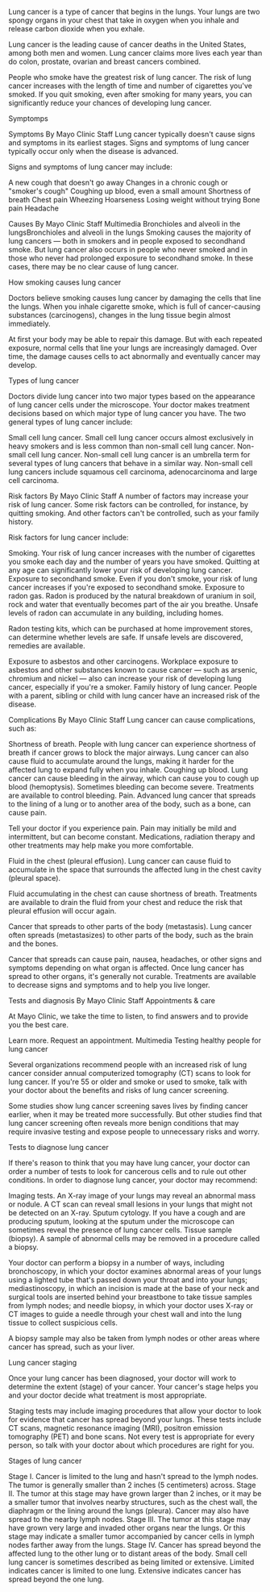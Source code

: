 Lung cancer is a type of cancer that begins in the lungs. Your lungs are two spongy organs in your chest that take in oxygen when you inhale and release carbon dioxide when you exhale.

Lung cancer is the leading cause of cancer deaths in the United States, among both men and women. Lung cancer claims more lives each year than do colon, prostate, ovarian and breast cancers combined.

People who smoke have the greatest risk of lung cancer. The risk of lung cancer increases with the length of time and number of cigarettes you've smoked. If you quit smoking, even after smoking for many years, you can significantly reduce your chances of developing lung cancer.

Symptomps

Symptoms
By Mayo Clinic Staff
Lung cancer typically doesn't cause signs and symptoms in its earliest stages. Signs and symptoms of lung cancer typically occur only when the disease is advanced.

Signs and symptoms of lung cancer may include:

A new cough that doesn't go away
Changes in a chronic cough or "smoker's cough"
Coughing up blood, even a small amount
Shortness of breath
Chest pain
Wheezing
Hoarseness
Losing weight without trying
Bone pain
Headache

Causes
By Mayo Clinic Staff
Multimedia
Bronchioles and alveoli in the lungsBronchioles and alveoli in the lungs
Smoking causes the majority of lung cancers — both in smokers and in people exposed to secondhand smoke. But lung cancer also occurs in people who never smoked and in those who never had prolonged exposure to secondhand smoke. In these cases, there may be no clear cause of lung cancer.

How smoking causes lung cancer

Doctors believe smoking causes lung cancer by damaging the cells that line the lungs. When you inhale cigarette smoke, which is full of cancer-causing substances (carcinogens), changes in the lung tissue begin almost immediately.

At first your body may be able to repair this damage. But with each repeated exposure, normal cells that line your lungs are increasingly damaged. Over time, the damage causes cells to act abnormally and eventually cancer may develop.

Types of lung cancer

Doctors divide lung cancer into two major types based on the appearance of lung cancer cells under the microscope. Your doctor makes treatment decisions based on which major type of lung cancer you have. The two general types of lung cancer include:

Small cell lung cancer. Small cell lung cancer occurs almost exclusively in heavy smokers and is less common than non-small cell lung cancer.
Non-small cell lung cancer. Non-small cell lung cancer is an umbrella term for several types of lung cancers that behave in a similar way. Non-small cell lung cancers include squamous cell carcinoma, adenocarcinoma and large cell carcinoma.

Risk factors
By Mayo Clinic Staff
A number of factors may increase your risk of lung cancer. Some risk factors can be controlled, for instance, by quitting smoking. And other factors can't be controlled, such as your family history.

Risk factors for lung cancer include:

Smoking. Your risk of lung cancer increases with the number of cigarettes you smoke each day and the number of years you have smoked. Quitting at any age can significantly lower your risk of developing lung cancer.
Exposure to secondhand smoke. Even if you don't smoke, your risk of lung cancer increases if you're exposed to secondhand smoke.
Exposure to radon gas. Radon is produced by the natural breakdown of uranium in soil, rock and water that eventually becomes part of the air you breathe. Unsafe levels of radon can accumulate in any building, including homes.

Radon testing kits, which can be purchased at home improvement stores, can determine whether levels are safe. If unsafe levels are discovered, remedies are available.

Exposure to asbestos and other carcinogens. Workplace exposure to asbestos and other substances known to cause cancer — such as arsenic, chromium and nickel — also can increase your risk of developing lung cancer, especially if you're a smoker.
Family history of lung cancer. People with a parent, sibling or child with lung cancer have an increased risk of the disease.

Complications
By Mayo Clinic Staff
Lung cancer can cause complications, such as:

Shortness of breath. People with lung cancer can experience shortness of breath if cancer grows to block the major airways. Lung cancer can also cause fluid to accumulate around the lungs, making it harder for the affected lung to expand fully when you inhale.
Coughing up blood. Lung cancer can cause bleeding in the airway, which can cause you to cough up blood (hemoptysis). Sometimes bleeding can become severe. Treatments are available to control bleeding.
Pain. Advanced lung cancer that spreads to the lining of a lung or to another area of the body, such as a bone, can cause pain.

Tell your doctor if you experience pain. Pain may initially be mild and intermittent, but can become constant. Medications, radiation therapy and other treatments may help make you more comfortable.

Fluid in the chest (pleural effusion). Lung cancer can cause fluid to accumulate in the space that surrounds the affected lung in the chest cavity (pleural space).

Fluid accumulating in the chest can cause shortness of breath. Treatments are available to drain the fluid from your chest and reduce the risk that pleural effusion will occur again.

Cancer that spreads to other parts of the body (metastasis). Lung cancer often spreads (metastasizes) to other parts of the body, such as the brain and the bones.

Cancer that spreads can cause pain, nausea, headaches, or other signs and symptoms depending on what organ is affected. Once lung cancer has spread to other organs, it's generally not curable. Treatments are available to decrease signs and symptoms and to help you live longer.

Tests and diagnosis
By Mayo Clinic Staff
Appointments & care

At Mayo Clinic, we take the time to listen, to find answers and to provide you the best care.

Learn more. Request an appointment.
Multimedia
Testing healthy people for lung cancer

Several organizations recommend people with an increased risk of lung cancer consider annual computerized tomography (CT) scans to look for lung cancer. If you're 55 or older and smoke or used to smoke, talk with your doctor about the benefits and risks of lung cancer screening.

Some studies show lung cancer screening saves lives by finding cancer earlier, when it may be treated more successfully. But other studies find that lung cancer screening often reveals more benign conditions that may require invasive testing and expose people to unnecessary risks and worry.

Tests to diagnose lung cancer

If there's reason to think that you may have lung cancer, your doctor can order a number of tests to look for cancerous cells and to rule out other conditions. In order to diagnose lung cancer, your doctor may recommend:

Imaging tests. An X-ray image of your lungs may reveal an abnormal mass or nodule. A CT scan can reveal small lesions in your lungs that might not be detected on an X-ray.
Sputum cytology. If you have a cough and are producing sputum, looking at the sputum under the microscope can sometimes reveal the presence of lung cancer cells.
Tissue sample (biopsy). A sample of abnormal cells may be removed in a procedure called a biopsy.

Your doctor can perform a biopsy in a number of ways, including bronchoscopy, in which your doctor examines abnormal areas of your lungs using a lighted tube that's passed down your throat and into your lungs; mediastinoscopy, in which an incision is made at the base of your neck and surgical tools are inserted behind your breastbone to take tissue samples from lymph nodes; and needle biopsy, in which your doctor uses X-ray or CT images to guide a needle through your chest wall and into the lung tissue to collect suspicious cells.

A biopsy sample may also be taken from lymph nodes or other areas where cancer has spread, such as your liver.

Lung cancer staging

Once your lung cancer has been diagnosed, your doctor will work to determine the extent (stage) of your cancer. Your cancer's stage helps you and your doctor decide what treatment is most appropriate.

Staging tests may include imaging procedures that allow your doctor to look for evidence that cancer has spread beyond your lungs. These tests include CT scans, magnetic resonance imaging (MRI), positron emission tomography (PET) and bone scans. Not every test is appropriate for every person, so talk with your doctor about which procedures are right for you.

Stages of lung cancer

Stage I. Cancer is limited to the lung and hasn't spread to the lymph nodes. The tumor is generally smaller than 2 inches (5 centimeters) across.
Stage II. The tumor at this stage may have grown larger than 2 inches, or it may be a smaller tumor that involves nearby structures, such as the chest wall, the diaphragm or the lining around the lungs (pleura). Cancer may also have spread to the nearby lymph nodes.
Stage III. The tumor at this stage may have grown very large and invaded other organs near the lungs. Or this stage may indicate a smaller tumor accompanied by cancer cells in lymph nodes farther away from the lungs.
Stage IV. Cancer has spread beyond the affected lung to the other lung or to distant areas of the body.
Small cell lung cancer is sometimes described as being limited or extensive. Limited indicates cancer is limited to one lung. Extensive indicates cancer has spread beyond the one lung.